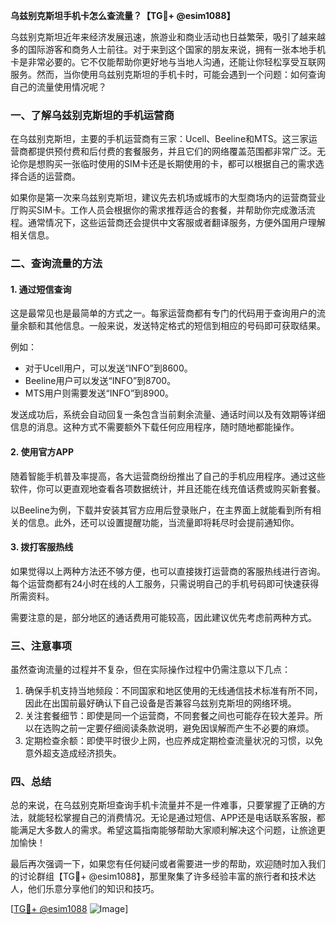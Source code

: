 **乌兹别克斯坦手机卡怎么查流量？【TG💪+ @esim1088】**

乌兹别克斯坦近年来经济发展迅速，旅游业和商业活动也日益繁荣，吸引了越来越多的国际游客和商务人士前往。对于来到这个国家的朋友来说，拥有一张本地手机卡是非常必要的。它不仅能帮助你更好地与当地人沟通，还能让你轻松享受互联网服务。然而，当你使用乌兹别克斯坦的手机卡时，可能会遇到一个问题：如何查询自己的流量使用情况呢？

### 一、了解乌兹别克斯坦的手机运营商

在乌兹别克斯坦，主要的手机运营商有三家：Ucell、Beeline和MTS。这三家运营商都提供预付费和后付费的套餐服务，并且它们的网络覆盖范围都非常广泛。无论你是想购买一张临时使用的SIM卡还是长期使用的卡，都可以根据自己的需求选择合适的运营商。

如果你是第一次来乌兹别克斯坦，建议先去机场或城市的大型商场内的运营商营业厅购买SIM卡。工作人员会根据你的需求推荐适合的套餐，并帮助你完成激活流程。通常情况下，这些运营商还会提供中文客服或者翻译服务，方便外国用户理解相关信息。

### 二、查询流量的方法

#### 1. **通过短信查询**
这是最常见也是最简单的方式之一。每家运营商都有专门的代码用于查询用户的流量余额和其他信息。一般来说，发送特定格式的短信到相应的号码即可获取结果。

例如：
- 对于Ucell用户，可以发送“INFO”到8600。
- Beeline用户可以发送“INFO”到8700。
- MTS用户则需要发送“INFO”到8900。

发送成功后，系统会自动回复一条包含当前剩余流量、通话时间以及有效期等详细信息的消息。这种方式不需要额外下载任何应用程序，随时随地都能操作。

#### 2. **使用官方APP**
随着智能手机普及率提高，各大运营商纷纷推出了自己的手机应用程序。通过这些软件，你可以更直观地查看各项数据统计，并且还能在线充值话费或购买新套餐。

以Beeline为例，下载并安装其官方应用后登录账户，在主界面上就能看到所有相关的信息。此外，还可以设置提醒功能，当流量即将耗尽时会提前通知你。

#### 3. **拨打客服热线**
如果觉得以上两种方法还不够方便，也可以直接拨打运营商的客服热线进行咨询。每个运营商都有24小时在线的人工服务，只需说明自己的手机号码即可快速获得所需资料。

需要注意的是，部分地区的通话费用可能较高，因此建议优先考虑前两种方式。

### 三、注意事项

虽然查询流量的过程并不复杂，但在实际操作过程中仍需注意以下几点：

1. 确保手机支持当地频段：不同国家和地区使用的无线通信技术标准有所不同，因此在出国前最好确认下自己设备是否兼容乌兹别克斯坦的网络环境。
2. 关注套餐细节：即使是同一个运营商，不同套餐之间也可能存在较大差异。所以在选购之前一定要仔细阅读条款说明，避免因误解而产生不必要的麻烦。
3. 定期检查余额：即使平时很少上网，也应养成定期检查流量状况的习惯，以免意外超支造成经济损失。

### 四、总结

总的来说，在乌兹别克斯坦查询手机卡流量并不是一件难事，只要掌握了正确的方法，就能轻松掌握自己的消费情况。无论是通过短信、APP还是电话联系客服，都能满足大多数人的需求。希望这篇指南能够帮助大家顺利解决这个问题，让旅途更加愉快！

最后再次强调一下，如果您有任何疑问或者需要进一步的帮助，欢迎随时加入我们的讨论群组【TG💪+ @esim1088】，那里聚集了许多经验丰富的旅行者和技术达人，他们乐意分享他们的知识和技巧。

[[TG💪+ @esim1088](https://t.me/s/esim1088) ![Image](https://i.postimg.cc/4NQfJmqS/Snipaste-2025-05-13-00-14-12.png)]